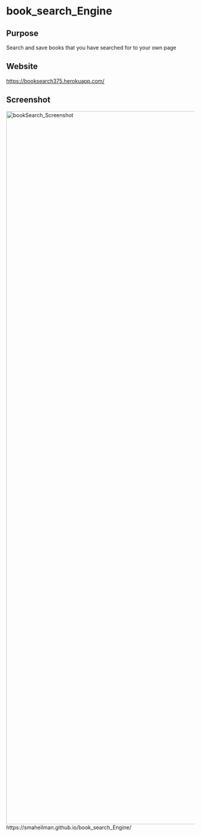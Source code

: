 # book_search_Engine

## Purpose
Search and save books that you have searched for to your own page

## Website
https://booksearch375.herokuapp.com/

## Screenshot
<img width="1900" alt="bookSearch_Screenshot" src="https://user-images.githubusercontent.com/88754114/152628370-07cd4e20-ec30-4d70-ad53-70ac1edf9866.png">
https://smaheilman.github.io/book_search_Engine/
